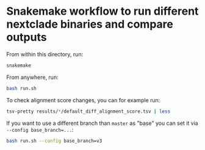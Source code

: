 # Snakemake workflow to run different nextclade binaries and compare outputs

From within this directory, run:

```bash
snakemake
```

From anywhere, run:
  
```bash
bash run.sh
```

To check alignment score changes, you can for example run:

```bash
tsv-pretty results/*/default_diff_alignment_score.tsv | less
```

If you want to use a different branch than `master` as "base" you can set it via `--config base_branch=...`:

```bash
bash run.sh --config base_branch=v3
```
